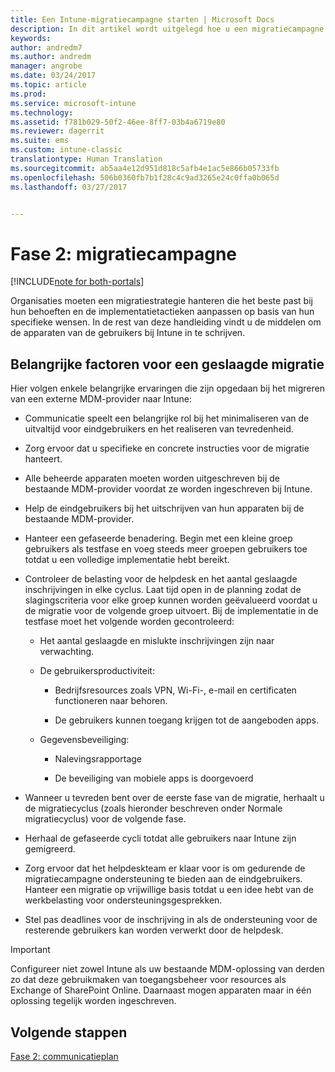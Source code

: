 ```yaml
---
title: Een Intune-migratiecampagne starten | Microsoft Docs
description: In dit artikel wordt uitgelegd hoe u een migratiecampagne start.
keywords: 
author: andredm7
ms.author: andredm
manager: angrobe
ms.date: 03/24/2017
ms.topic: article
ms.prod: 
ms.service: microsoft-intune
ms.technology: 
ms.assetid: f781b029-50f2-46ee-8ff7-03b4a6719e80
ms.reviewer: dagerrit
ms.suite: ems
ms.custom: intune-classic
translationtype: Human Translation
ms.sourcegitcommit: ab5aa4e12d951d818c5afb4e1ac5e866b05733fb
ms.openlocfilehash: 506b0360fb7b1f28c4c9ad3265e24c0ffa0b065d
ms.lasthandoff: 03/27/2017


---
```


# <a name="phase-2-migration-campaign"></a>Fase 2: migratiecampagne

[!INCLUDE[note for both-portals](../includes/note-for-both-portals.md)]

Organisaties moeten een migratiestrategie hanteren die het beste past bij hun behoeften en de implementatietactieken aanpassen op basis van hun specifieke wensen. In de rest van deze handleiding vindt u de middelen om de apparaten van de gebruikers bij Intune in te schrijven.

## <a name="keys-to-a-successful-migration"></a>Belangrijke factoren voor een geslaagde migratie

Hier volgen enkele belangrijke ervaringen die zijn opgedaan bij het migreren van een externe MDM-provider naar Intune:

-   Communicatie speelt een belangrijke rol bij het minimaliseren van de uitvaltijd voor eindgebruikers en het realiseren van tevredenheid.

-   Zorg ervoor dat u specifieke en concrete instructies voor de migratie hanteert.

-   Alle beheerde apparaten moeten worden uitgeschreven bij de bestaande MDM-provider voordat ze worden ingeschreven bij Intune.

-   Help de eindgebruikers bij het uitschrijven van hun apparaten bij de bestaande MDM-provider.

-   Hanteer een gefaseerde benadering. Begin met een kleine groep gebruikers als testfase en voeg steeds meer groepen gebruikers toe totdat u een volledige implementatie hebt bereikt.

-   Controleer de belasting voor de helpdesk en het aantal geslaagde inschrijvingen in elke cyclus. Laat tijd open in de planning zodat de slagingscriteria voor elke groep kunnen worden geëvalueerd voordat u de migratie voor de volgende groep uitvoert. Bij de implementatie in de testfase moet het volgende worden gecontroleerd:

    -   Het aantal geslaagde en mislukte inschrijvingen zijn naar verwachting.

    -   De gebruikersproductiviteit:

        -   Bedrijfsresources zoals VPN, Wi-Fi-, e-mail en certificaten functioneren naar behoren.

        -   De gebruikers kunnen toegang krijgen tot de aangeboden apps.

    -   Gegevensbeveiliging:

        -   Nalevingsrapportage

        -   De beveiliging van mobiele apps is doorgevoerd

-   Wanneer u tevreden bent over de eerste fase van de migratie, herhaalt u de migratiecyclus (zoals hieronder beschreven onder Normale migratiecyclus) voor de volgende fase.

-   Herhaal de gefaseerde cycli totdat alle gebruikers naar Intune zijn gemigreerd.

-   Zorg ervoor dat het helpdeskteam er klaar voor is om gedurende de migratiecampagne ondersteuning te bieden aan de eindgebruikers. Hanteer een migratie op vrijwillige basis totdat u een idee hebt van de werkbelasting voor ondersteuningsgesprekken.

-   Stel pas deadlines voor de inschrijving in als de ondersteuning voor de resterende gebruikers kan worden verwerkt door de helpdesk.

> [!IMPORTANT] 
> Configureer niet zowel Intune als uw bestaande MDM-oplossing van derden zo dat deze gebruikmaken van toegangsbeheer voor resources als Exchange of SharePoint Online. Daarnaast mogen apparaten maar in één oplossing tegelijk worden ingeschreven.

## <a name="next-steps"></a>Volgende stappen

[Fase 2: communicatieplan](https://docs.microsoft.com/intune/plan-design/migration-phase2-communication-plan)


